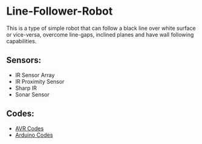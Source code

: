 # Line-Follower-Robot

This is a type of simple robot that can follow a black line over white surface or vice-versa, overcome line-gaps, inclined planes and have wall following capabilities.

## Sensors:
- IR Sensor Array
- IR Proximity Sensor
- Sharp IR
- Sonar Sensor

## Codes:
- <a href="Line_Follower_AVR/">AVR Codes</a>
- <a href="Line_Follower_Arduino/">Arduino Codes</a>

